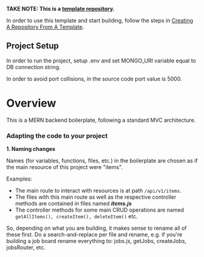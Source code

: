 **TAKE NOTE: This is a [template repository](https://docs.github.com/en/repositories/creating-and-managing-repositories/creating-a-template-repository#about-template-repositories).**

In order to use this template and start building, follow the steps in [Creating A Repository From A Template](https://docs.github.com/en/repositories/creating-and-managing-repositories/creating-a-repository-from-a-template).

## Project Setup

In order to run the project, setup .env and set MONGO_URI variable equal to DB connection string.

In order to avoid port collisions, in the source code port value is 5000.

# Overview

This is a MERN backend boilerplate, following a standard MVC architecture.

### Adapting the code to your project

**1. Naming changes**

Names (for variables, functions, files, etc.) in the boilerplate are chosen as if the main resource of this project were "items".

Examples:

- The main route to interact with resources is at path `/api/v1/items`.
- The files with this main route as well as the respective controller methods are contained in files named **_items.js_**
- The controller methods for some main CRUD operations are named `getAllItems(), createItem(), deleteItem()` etc.

So, depending on what you are building, it makes sense to rename all of these first.
Do a search-and-replace per file and rename, e.g. if you're building a job board rename everything to: jobs.js, getJobs, createJobs, jobsRouter, etc.

